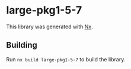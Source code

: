 # large-pkg1-5-7

This library was generated with [Nx](https://nx.dev).

## Building

Run `nx build large-pkg1-5-7` to build the library.
